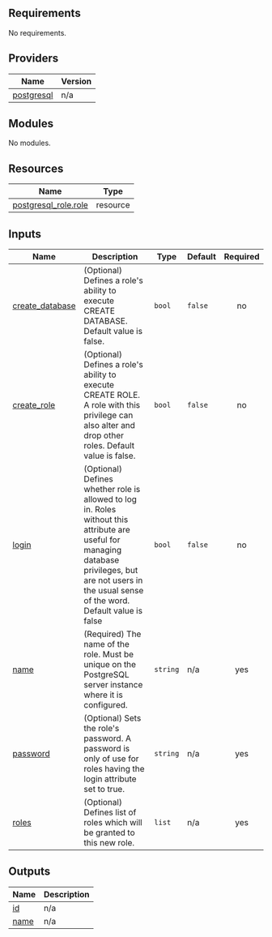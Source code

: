 <!-- BEGIN_TF_DOCS -->
## Requirements

No requirements.

## Providers

| Name | Version |
|------|---------|
| <a name="provider_postgresql"></a> [postgresql](#provider\_postgresql) | n/a |

## Modules

No modules.

## Resources

| Name | Type |
|------|------|
| [postgresql_role.role](https://registry.terraform.io/providers/hashicorp/postgresql/latest/docs/resources/role) | resource |

## Inputs

| Name | Description | Type | Default | Required |
|------|-------------|------|---------|:--------:|
| <a name="input_create_database"></a> [create\_database](#input\_create\_database) | (Optional) Defines a role's ability to execute CREATE DATABASE. Default value is false. | `bool` | `false` | no |
| <a name="input_create_role"></a> [create\_role](#input\_create\_role) | (Optional) Defines a role's ability to execute CREATE ROLE. A role with this privilege can also alter and drop other roles. Default value is false. | `bool` | `false` | no |
| <a name="input_login"></a> [login](#input\_login) | (Optional) Defines whether role is allowed to log in. Roles without this attribute are useful for managing database privileges, but are not users in the usual sense of the word. Default value is false | `bool` | `false` | no |
| <a name="input_name"></a> [name](#input\_name) | (Required) The name of the role. Must be unique on the PostgreSQL server instance where it is configured. | `string` | n/a | yes |
| <a name="input_password"></a> [password](#input\_password) | (Optional) Sets the role's password. A password is only of use for roles having the login attribute set to true. | `string` | n/a | yes |
| <a name="input_roles"></a> [roles](#input\_roles) | (Optional) Defines list of roles which will be granted to this new role. | `list` | n/a | yes |

## Outputs

| Name | Description |
|------|-------------|
| <a name="output_id"></a> [id](#output\_id) | n/a |
| <a name="output_name"></a> [name](#output\_name) | n/a |
<!-- END_TF_DOCS -->